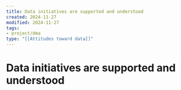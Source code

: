 ```yaml
---
title: Data initiatives are supported and understood
created: 2024-11-27
modified: 2024-11-27
tags:
- project/dma
type: "[[Attitudes toward data]]"
---
```

# Data initiatives are supported and understood
